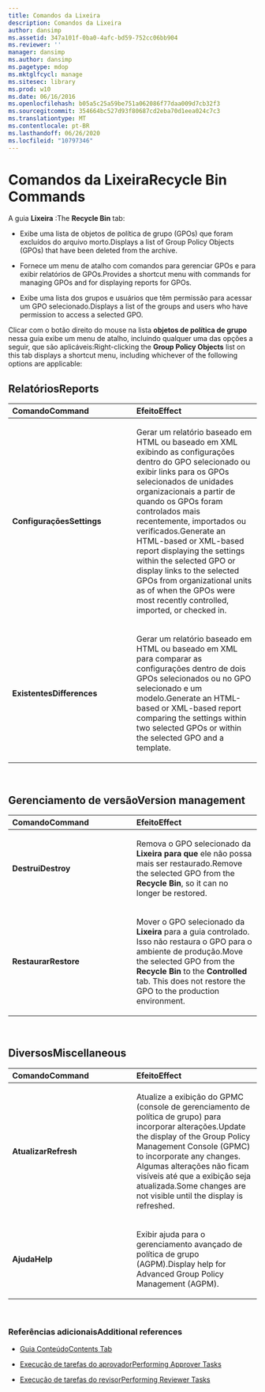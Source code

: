 ```yaml
---
title: Comandos da Lixeira
description: Comandos da Lixeira
author: dansimp
ms.assetid: 347a101f-0ba0-4afc-bd59-752cc06bb904
ms.reviewer: ''
manager: dansimp
ms.author: dansimp
ms.pagetype: mdop
ms.mktglfcycl: manage
ms.sitesec: library
ms.prod: w10
ms.date: 06/16/2016
ms.openlocfilehash: b05a5c25a59be751a062086f77daa009d7cb32f3
ms.sourcegitcommit: 354664bc527d93f80687cd2eba70d1eea024c7c3
ms.translationtype: MT
ms.contentlocale: pt-BR
ms.lasthandoff: 06/26/2020
ms.locfileid: "10797346"
---
```

# <span data-ttu-id="20c53-103">Comandos da Lixeira</span><span class="sxs-lookup"><span data-stu-id="20c53-103">Recycle Bin Commands</span></span>


<span data-ttu-id="20c53-104">A guia **Lixeira** :</span><span class="sxs-lookup"><span data-stu-id="20c53-104">The **Recycle Bin** tab:</span></span>

-   <span data-ttu-id="20c53-105">Exibe uma lista de objetos de política de grupo (GPOs) que foram excluídos do arquivo morto.</span><span class="sxs-lookup"><span data-stu-id="20c53-105">Displays a list of Group Policy Objects (GPOs) that have been deleted from the archive.</span></span>

-   <span data-ttu-id="20c53-106">Fornece um menu de atalho com comandos para gerenciar GPOs e para exibir relatórios de GPOs.</span><span class="sxs-lookup"><span data-stu-id="20c53-106">Provides a shortcut menu with commands for managing GPOs and for displaying reports for GPOs.</span></span>

-   <span data-ttu-id="20c53-107">Exibe uma lista dos grupos e usuários que têm permissão para acessar um GPO selecionado.</span><span class="sxs-lookup"><span data-stu-id="20c53-107">Displays a list of the groups and users who have permission to access a selected GPO.</span></span>

<span data-ttu-id="20c53-108">Clicar com o botão direito do mouse na lista **objetos de política de grupo** nessa guia exibe um menu de atalho, incluindo qualquer uma das opções a seguir, que são aplicáveis:</span><span class="sxs-lookup"><span data-stu-id="20c53-108">Right-clicking the **Group Policy Objects** list on this tab displays a shortcut menu, including whichever of the following options are applicable:</span></span>

## <span data-ttu-id="20c53-109">Relatórios</span><span class="sxs-lookup"><span data-stu-id="20c53-109">Reports</span></span>


<table>
<colgroup>
<col width="50%" />
<col width="50%" />
</colgroup>
<thead>
<tr class="header">
<th align="left"><span data-ttu-id="20c53-110">Comando</span><span class="sxs-lookup"><span data-stu-id="20c53-110">Command</span></span></th>
<th align="left"><span data-ttu-id="20c53-111">Efeito</span><span class="sxs-lookup"><span data-stu-id="20c53-111">Effect</span></span></th>
</tr>
</thead>
<tbody>
<tr class="odd">
<td align="left"><p><strong><span data-ttu-id="20c53-112">Configurações</span><span class="sxs-lookup"><span data-stu-id="20c53-112">Settings</span></span></strong></p></td>
<td align="left"><p><span data-ttu-id="20c53-113">Gerar um relatório baseado em HTML ou baseado em XML exibindo as configurações dentro do GPO selecionado ou exibir links para os GPOs selecionados de unidades organizacionais a partir de quando os GPOs foram controlados mais recentemente, importados ou verificados.</span><span class="sxs-lookup"><span data-stu-id="20c53-113">Generate an HTML-based or XML-based report displaying the settings within the selected GPO or display links to the selected GPOs from organizational units as of when the GPOs were most recently controlled, imported, or checked in.</span></span></p></td>
</tr>
<tr class="even">
<td align="left"><p><strong><span data-ttu-id="20c53-114">Existentes</span><span class="sxs-lookup"><span data-stu-id="20c53-114">Differences</span></span></strong></p></td>
<td align="left"><p><span data-ttu-id="20c53-115">Gerar um relatório baseado em HTML ou baseado em XML para comparar as configurações dentro de dois GPOs selecionados ou no GPO selecionado e um modelo.</span><span class="sxs-lookup"><span data-stu-id="20c53-115">Generate an HTML-based or XML-based report comparing the settings within two selected GPOs or within the selected GPO and a template.</span></span></p></td>
</tr>
</tbody>
</table>

 

## <span data-ttu-id="20c53-116">Gerenciamento de versão</span><span class="sxs-lookup"><span data-stu-id="20c53-116">Version management</span></span>


<table>
<colgroup>
<col width="50%" />
<col width="50%" />
</colgroup>
<thead>
<tr class="header">
<th align="left"><span data-ttu-id="20c53-117">Comando</span><span class="sxs-lookup"><span data-stu-id="20c53-117">Command</span></span></th>
<th align="left"><span data-ttu-id="20c53-118">Efeito</span><span class="sxs-lookup"><span data-stu-id="20c53-118">Effect</span></span></th>
</tr>
</thead>
<tbody>
<tr class="odd">
<td align="left"><p><strong><span data-ttu-id="20c53-119">Destrui</span><span class="sxs-lookup"><span data-stu-id="20c53-119">Destroy</span></span></strong></p></td>
<td align="left"><p><span data-ttu-id="20c53-120">Remova o GPO selecionado da <strong> Lixeira para que </strong> ele não possa mais ser restaurado.</span><span class="sxs-lookup"><span data-stu-id="20c53-120">Remove the selected GPO from the <strong>Recycle Bin</strong>, so it can no longer be restored.</span></span></p></td>
</tr>
<tr class="even">
<td align="left"><p><strong><span data-ttu-id="20c53-121">Restaurar</span><span class="sxs-lookup"><span data-stu-id="20c53-121">Restore</span></span></strong></p></td>
<td align="left"><p><span data-ttu-id="20c53-122">Mover o GPO selecionado da <strong> Lixeira </strong> para a <strong> </strong> guia controlado. Isso não restaura o GPO para o ambiente de produção.</span><span class="sxs-lookup"><span data-stu-id="20c53-122">Move the selected GPO from the <strong>Recycle Bin</strong> to the <strong>Controlled</strong> tab. This does not restore the GPO to the production environment.</span></span></p></td>
</tr>
</tbody>
</table>

 

## <span data-ttu-id="20c53-123">Diversos</span><span class="sxs-lookup"><span data-stu-id="20c53-123">Miscellaneous</span></span>


<table>
<colgroup>
<col width="50%" />
<col width="50%" />
</colgroup>
<thead>
<tr class="header">
<th align="left"><span data-ttu-id="20c53-124">Comando</span><span class="sxs-lookup"><span data-stu-id="20c53-124">Command</span></span></th>
<th align="left"><span data-ttu-id="20c53-125">Efeito</span><span class="sxs-lookup"><span data-stu-id="20c53-125">Effect</span></span></th>
</tr>
</thead>
<tbody>
<tr class="odd">
<td align="left"><p><strong><span data-ttu-id="20c53-126">Atualizar</span><span class="sxs-lookup"><span data-stu-id="20c53-126">Refresh</span></span></strong></p></td>
<td align="left"><p><span data-ttu-id="20c53-127">Atualize a exibição do GPMC (console de gerenciamento de política de grupo) para incorporar alterações.</span><span class="sxs-lookup"><span data-stu-id="20c53-127">Update the display of the Group Policy Management Console (GPMC) to incorporate any changes.</span></span> <span data-ttu-id="20c53-128">Algumas alterações não ficam visíveis até que a exibição seja atualizada.</span><span class="sxs-lookup"><span data-stu-id="20c53-128">Some changes are not visible until the display is refreshed.</span></span></p></td>
</tr>
<tr class="even">
<td align="left"><p><strong><span data-ttu-id="20c53-129">Ajuda</span><span class="sxs-lookup"><span data-stu-id="20c53-129">Help</span></span></strong></p></td>
<td align="left"><p><span data-ttu-id="20c53-130">Exibir ajuda para o gerenciamento avançado de política de grupo (AGPM).</span><span class="sxs-lookup"><span data-stu-id="20c53-130">Display help for Advanced Group Policy Management (AGPM).</span></span></p></td>
</tr>
</tbody>
</table>

 

### <span data-ttu-id="20c53-131">Referências adicionais</span><span class="sxs-lookup"><span data-stu-id="20c53-131">Additional references</span></span>

-   [<span data-ttu-id="20c53-132">Guia Conteúdo</span><span class="sxs-lookup"><span data-stu-id="20c53-132">Contents Tab</span></span>](contents-tab-agpm40.md)

-   [<span data-ttu-id="20c53-133">Execução de tarefas do aprovador</span><span class="sxs-lookup"><span data-stu-id="20c53-133">Performing Approver Tasks</span></span>](performing-approver-tasks-agpm40.md)

-   [<span data-ttu-id="20c53-134">Execução de tarefas do revisor</span><span class="sxs-lookup"><span data-stu-id="20c53-134">Performing Reviewer Tasks</span></span>](performing-reviewer-tasks-agpm40.md)

 

 






